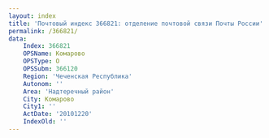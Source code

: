 ```yaml
---
layout: index
title: 'Почтовый индекс 366821: отделение почтовой связи Почты России'
permalink: /366821/
data:
    Index: 366821
    OPSName: Комарово
    OPSType: О
    OPSSubm: 366120
    Region: 'Чеченская Республика'
    Autonom: ''
    Area: 'Надтеречный район'
    City: Комарово
    City1: ''
    ActDate: '20101220'
    IndexOld: ''
---
```

